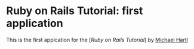 # Ruby on Rails Tutorial: first application

This is the first applcation for the
[*Ruby on Rails Tutorial*]
by [Michael Hartl](http://michaelhartl.com)

